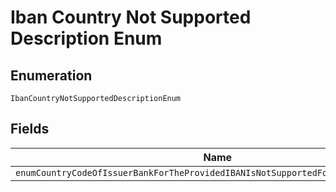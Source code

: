 
# Iban Country Not Supported Description Enum

## Enumeration

`IbanCountryNotSupportedDescriptionEnum`

## Fields

| Name |
|  --- |
| `enumCountryCodeOfIssuerBankForTheProvidedIBANIsNotSupportedForSEPADebitPayments` |


